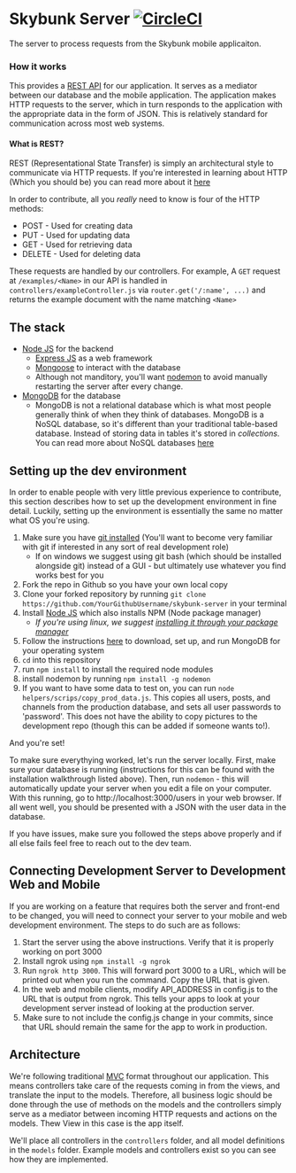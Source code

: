 # Skybunk Server [![CircleCI](https://circleci.com/gh/picklechips/skybunk-server.svg?style=svg)](https://circleci.com/gh/picklechips/skybunk-server)

The server to process requests from the Skybunk mobile applicaiton.

### How it works

This provides a [REST API](https://en.wikipedia.org/wiki/Representational_state_transfer) for our application. It serves as a mediator between our database and the mobile application. The application makes HTTP requests to the server, which in turn responds to the application with the appropriate data in the form of JSON. This is relatively standard for communication across most web systems.

#### What is REST?
REST (Representational State Transfer) is simply an architectural style to communicate via HTTP requests. If you're interested in learning about HTTP (Which you should be) you can read more about it [here](https://www.tutorialspoint.com/http/index.htm)

In order to contribute, all you _really_ need to know is four of the HTTP methods:
- POST - Used for creating data
- PUT - Used for updating data
- GET - Used for retrieving data
- DELETE - Used for deleting data

These requests are handled by our controllers. For example, A `GET` request at `/examples/<Name>` in our API is handled in `controllers/exampleController.js` via `router.get('/:name', ...)` and returns the example document with the name matching `<Name>`
## The stack

- [Node JS](https://nodejs.org/en/) for the backend
  - [Express JS](https://expressjs.com/) as a web framework
  - [Mongoose](http://mongoosejs.com/) to interact with the database
  - Although not manditory, you'll want [nodemon](https://nodemon.io/) to avoid manually restarting the server after every change.
- [MongoDB](https://www.mongodb.com/) for the database
  - MongoDB is not a relational database which is what most people generally think of when they think of databases. MongoDB is a NoSQL database, so it's different than your traditional table-based database. Instead of storing data in tables it's stored in _collections_. You can read more about NoSQL databases [here](https://www.mongodb.com/nosql-explained)

## Setting up the dev environment
In order to enable people with very little previous experience to contribute, this section describes how to set up the development environment in fine detail. Luckily, setting up the environment is essentially the same no matter what OS you're using.

1. Make sure you have [git installed](https://www.linode.com/docs/development/version-control/how-to-install-git-on-linux-mac-and-windows/) (You'll want to become very familiar with git if interested in any sort of real development role)
    - If on windows we suggest using git bash (which should be installed alongside git) instead of a GUI - but ultimately use whatever you find works best for you
2. Fork the repo in Github so you have your own local copy
3. Clone your forked repository by running `git clone https://github.com/YourGithubUsername/skybunk-server` in your terminal
3. Install [Node JS](https://nodejs.org/en/) which also installs NPM (Node package manager)
    - _If you're using linux, we suggest [installing it through your package manager](https://nodejs.org/en/download/package-manager/#debian-and-ubuntu-based-linux-distributions)_
4. Follow the instructions [here](https://docs.mongodb.com/manual/administration/install-community/) to download, set up, and run MongoDB for your operating system
5. `cd` into this repository
6. run `npm install` to install the required node modules
7. install nodemon by running `npm install -g nodemon`
8. If you want to have some data to test on, you can run `node helpers/scrips/copy_prod_data.js`. This copies all users, posts, and channels from the production database, and sets all user passwords to 'password'. This does not have the ability to copy pictures to the development repo (though this can be added if someone wants to!).

And you're set!

To make sure everythying worked, let's run the server locally. First, make sure your database is running (instructions for this can be found with the installation walkthrough listed above). Then, run `nodemon` - this will automatically update your server when you edit a file on your computer. With this running, go to http://localhost:3000/users in your web browser. If all went well, you should be presented with a JSON with the user data in the database.

If you have issues, make sure you followed the steps above properly and if all else fails feel free to reach out to the dev team.

## Connecting Development Server to Development Web and Mobile
If you are working on a feature that requires both the server and front-end to be changed, you will need to connect your server to your mobile and web development environment. The steps to do such are as follows:

1. Start the server using the above instructions. Verify that it is properly working on port 3000
2. Install ngrok using `npm install -g ngrok`
3. Run `ngrok http 3000`. This will forward port 3000 to a URL, which will be printed out when you run the command. Copy the URL that is given.
4. In the web and mobile clients, modify API_ADDRESS in config.js to the URL that is output from ngrok. This tells your apps to look at your development server instead of looking at the production server.
5. Make sure to not include the config.js change in your commits, since that URL should remain the same for the app to work in production.

## Architecture
We're following traditional [MVC](https://www.tutorialspoint.com/mvc_framework/mvc_framework_introduction.htm) format throughout our application. This means controllers take care of the requests coming in from the views, and translate the input to the models. Therefore, all business logic should be done through the use of methods on the models and the controllers simply serve as a mediator between incoming HTTP requests and actions on the models. Thew View in this case is the app itself.

We'll place all controllers in the `controllers` folder, and all model definitions in the `models` folder. Example models and controllers exist so you can see how they are implemented.
